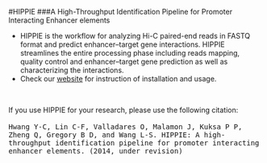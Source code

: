 <html>

#HIPPIE
###A High-Throughput Identification Pipeline for Promoter Interacting Enhancer elements
<br/>

<ul>
<li> HIPPIE is the workflow for analyzing Hi-C paired-end reads in FASTQ format and predict enhancer–target gene interactions. HIPPIE streamlines the entire processing phase including reads mapping, quality control and enhancer–target gene prediction as well as characterizing the interactions.</li>

<li> Check our <a href="http://wanglab.pcbi.upenn.edu/hippie/" target="_blank">website</a> for instruction of installation and usage. </li>

</ul>

<br/>

If you use HIPPIE for your research, please use the following citation:<br/>
<br/>
<samp>Hwang Y-C, Lin C-F, Valladares O, Malamon J, Kuksa P P, Zheng Q, Gregory B D, and Wang L-S. HIPPIE: A high-throughput identification pipeline for promoter interacting enhancer elements. (2014, under revision)</samp>

</html>
